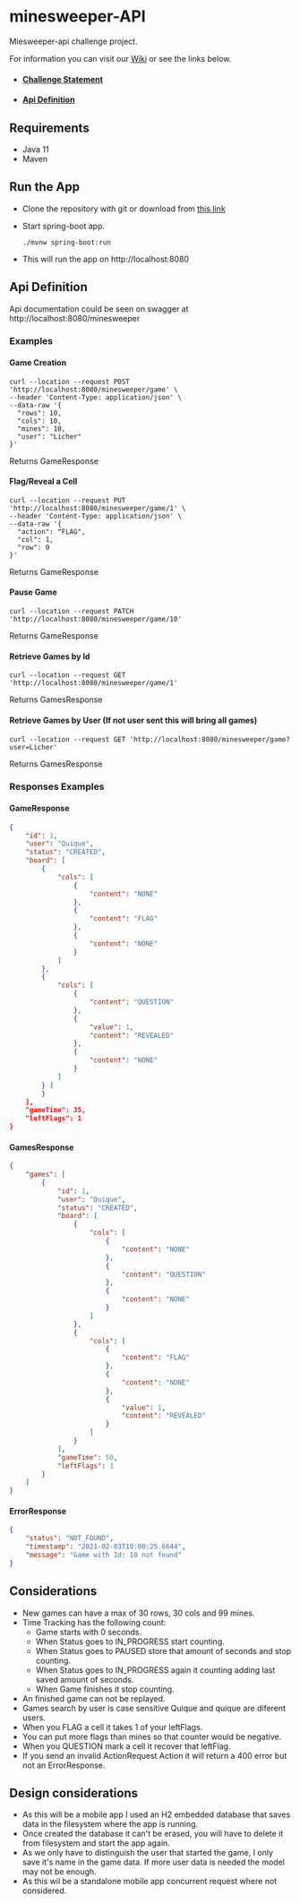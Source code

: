 # minesweeper-API

Miesweeper-api challenge project.

For information you can visit our [Wiki](https://github.com/QuiqueScampini/minesweeper-API/wiki) or see the links below.

- #### [Challenge Statement](https://github.com/QuiqueScampini/minesweeper-API/wiki/Challenge-Statement)
- #### [Api Definition](https://github.com/QuiqueScampini/minesweeper-API/wiki/Api-Definition)

## Requirements
- Java 11
- Maven 

## Run the App
- Clone the repository with git or download from [this link](https://github.com/QuiqueScampini/minesweeper-API/archive/master.zip)
- Start spring-boot app.
    ```shell script
    ./mvnw spring-boot:run
    ```
    
- This will run the app on http://localhost:8080

## Api Definition
Api documentation could be seen on swagger at http://localhost:8080/minesweeper

### Examples
#### Game Creation
```shell script
curl --location --request POST 'http://localhost:8080/minesweeper/game' \
--header 'Content-Type: application/json' \
--data-raw '{
  "rows": 10,
  "cols": 10,
  "mines": 10,
  "user": "Licher"
}'
```
Returns GameResponse

#### Flag/Reveal a Cell
```shell script
curl --location --request PUT 'http://localhost:8080/minesweeper/game/1' \
--header 'Content-Type: application/json' \
--data-raw '{
  "action": "FLAG",
  "col": 1,
  "row": 0
}'
```
Returns GameResponse
#### Pause Game
```shell script
curl --location --request PATCH 'http://localhost:8080/minesweeper/game/10'
```
Returns GameResponse

#### Retrieve Games by Id
```shell script
curl --location --request GET 'http://localhost:8080/minesweeper/game/1'
```
Returns GamesResponse

#### Retrieve Games by User (If not user sent this will bring all games)
```shell script
curl --location --request GET 'http://localhost:8080/minesweeper/game?user=Licher'
```
Returns GamesResponse

### Responses Examples
#### GameResponse
```json
{
    "id": 1,
    "user": "Quique",
    "status": "CREATED",
    "board": [
        {
            "cols": [
                {
                    "content": "NONE"
                },
                {
                    "content": "FLAG"
                },
                {
                    "content": "NONE"
                }
            ]
        },
        {
            "cols": [
                {
                    "content": "QUESTION"
                },
                {
                    "value": 1,
                    "content": "REVEALED"
                },
                {
                    "content": "NONE"
                }
            ]
        } ]
        }
    ],
    "gameTime": 35,
    "leftFlags": 1
}
```

#### GamesResponse
```json
{
    "games": [
        {
            "id": 1,
            "user": "Quique",
            "status": "CREATED",
            "board": [
                {
                    "cols": [
                        {
                            "content": "NONE"
                        },
                        {
                            "content": "QUESTION"
                        },
                        {
                            "content": "NONE"
                        }
                    ]
                },
                {
                    "cols": [
                        {
                            "content": "FLAG"
                        },
                        {
                            "content": "NONE"
                        },
                        {
                            "value": 1,
                            "content": "REVEALED"
                        }
                    ]
                }
            ],
            "gameTime": 50,
            "leftFlags": 1
        }
    ]
}
```
#### ErrorResponse
```json
{
    "status": "NOT_FOUND",
    "timestamp": "2021-02-03T10:00:25.6644",
    "message": "Game with Id: 10 not found"
}
```


## Considerations

- New games can have a max of 30 rows, 30 cols and 99 mines.
- Time Tracking has the following count:
    - Game starts with 0 seconds.
    - When Status goes to IN_PROGRESS start counting.
    - When Status goes to PAUSED store that amount of seconds and stop counting.
    - When Status goes to IN_PROGRESS again it counting adding last saved amount of seconds.
    - When Game finishes it stop counting.
- An finished game can not be replayed.
- Games search by user is case sensitive Quique and quique are diferent users.
- When you FLAG a cell it takes 1 of your leftFlags.
- You can put more flags than mines so that counter would be negative.
- When you QUESTION mark a cell it recover that leftFlag.
- If you send an invalid ActionRequest Action it will return a 400 error but not an ErrorResponse.

## Design considerations

- As this will be a mobile app I used an H2 embedded database that saves data in the filesystem where the app is running.
- Once created the database it can't be erased, you will have to delete it from filesystem and start the app again.
- As we only have to distinguish the user that started the game, I only save it's name in the game data. If more user data is needed the model may not be enough.
- As this wil be a standalone mobile app concurrent request where not considered.

 
